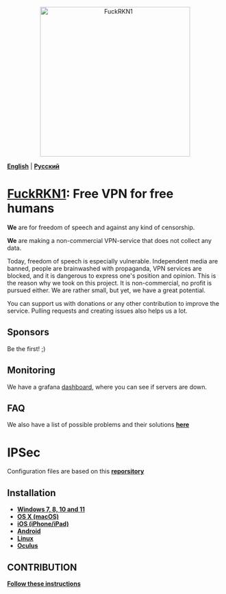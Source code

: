 <p align="center">
  <img src="./media/logofckrkn.jpg" width="350" title="FuckRKN1">
</p>

[**English**](README.md) | [**Русский**](README-ru.md)

# [FuckRKN1](https://fuckrkn1.org/#ru): Free VPN for free humans

**We** are for freedom of speech and against any kind of censorship.

**We** are making a non-commercial VPN-service that does not collect any data.

Today, freedom of speech is especially vulnerable. Independent media are banned, people are brainwashed with propaganda, VPN services are blocked, and it is dangerous to express one's position and opinion. This is the reason why we took on this project. It is non-commercial, no profit is pursued either. We are rather small, but yet, we have a great potential.

You can support us with donations or any other contribution to improve the service. Pulling requests and creating issues also helps us a lot.

## Sponsors 
Be the first! ;)

## Monitoring
We have a grafana [dashboard](https://m.fuckrkn1.org/d/fX0pLFiVz/fuckrkn1-dashboard?orgId=1&from=now-1h&to=now), where you can see if servers are down. 

## FAQ
We also have a list of possible problems and their solutions [**here**](./docs/support/troubleshooting.md)

# IPSec 

Configuration files are based on this [**reporsitory**](https://github.com/hwdsl2/setup-ipsec-vpn.git)

## Installation

* [**Windows 7, 8, 10 and 11**](./docs/instructions/en/Windows.md)
* [**OS X (macOS)**](./docs/instructions/en/OSX.md)
* [**iOS (iPhone/iPad)**](./docs/instructions/en/iOS.md)
* [**Android**](./docs/instructions/en/Android.md)
* [**Linux**](./docs/instructions/en/Linux.md)
* [**Oculus**](./docs/instructions/en/Oculus.md)

## CONTRIBUTION
[**Follow these instructions**](CONTRIBUTION.md)
